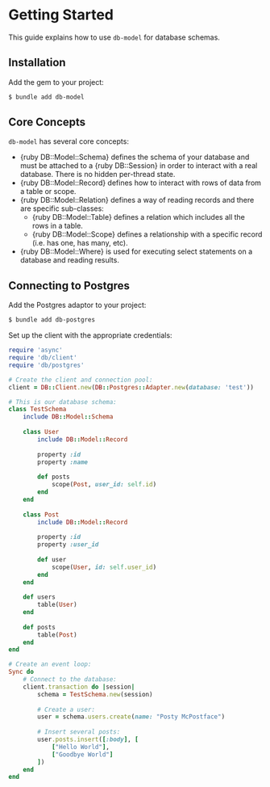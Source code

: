# Getting Started

This guide explains how to use `db-model` for database schemas.

## Installation

Add the gem to your project:

~~~ bash
$ bundle add db-model
~~~

## Core Concepts

`db-model` has several core concepts:

- {ruby DB::Model::Schema} defines the schema of your database and must be attached to a {ruby DB::Session} in order to interact with a real database. There is no hidden per-thread state.
- {ruby DB::Model::Record} defines how to interact with rows of data from a table or scope.
- {ruby DB::Model::Relation} defines a way of reading records and there are specific sub-classes:
	- {ruby DB::Model::Table} defines a relation which includes all the rows in a table.
	- {ruby DB::Model::Scope} defines a relationship with a specific record (i.e. has one, has many, etc).
- {ruby DB::Model::Where} is used for executing select statements on a database and reading results.

## Connecting to Postgres

Add the Postgres adaptor to your project:

~~~ bash
$ bundle add db-postgres
~~~

Set up the client with the appropriate credentials:

~~~ ruby
require 'async'
require 'db/client'
require 'db/postgres'

# Create the client and connection pool:
client = DB::Client.new(DB::Postgres::Adapter.new(database: 'test'))

# This is our database schema:
class TestSchema
	include DB::Model::Schema
	
	class User
		include DB::Model::Record
		
		property :id
		property :name
		
		def posts
			scope(Post, user_id: self.id)
		end
	end
	
	class Post
		include DB::Model::Record
		
		property :id
		property :user_id
		
		def user
			scope(User, id: self.user_id)
		end
	end
	
	def users
		table(User)
	end
	
	def posts
		table(Post)
	end
end

# Create an event loop:
Sync do
	# Connect to the database:
	client.transaction do |session|
		schema = TestSchema.new(session)
		
		# Create a user:
		user = schema.users.create(name: "Posty McPostface")
		
		# Insert several posts:
		user.posts.insert([:body], [
			["Hello World"],
			["Goodbye World"]
		])
	end
end
~~~
